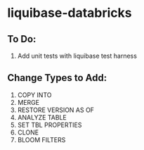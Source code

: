 # liquibase-databricks

## To Do: 

1. Add unit tests with liquibase test harness

## Change Types to Add: 

1. COPY INTO
2. MERGE
3. RESTORE VERSION AS OF
4. ANALYZE TABLE
5. SET TBL PROPERTIES
6. CLONE
7. BLOOM FILTERS